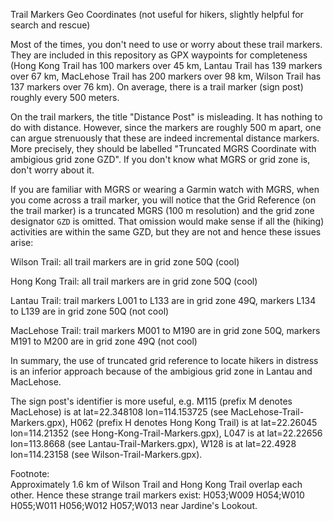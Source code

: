 Trail Markers Geo Coordinates (not useful for hikers, slightly helpful for search and rescue)

Most of the times, you don't need to use or worry about these trail markers.
They are included in this repository as GPX waypoints for completeness (Hong Kong Trail has 100 markers over 45 km, Lantau Trail has 139 markers over 67 km, MacLehose Trail has 200 markers over 98 km, Wilson Trail has 137 markers over 76 km). On average, there is a trail marker (sign post) roughly every 500 meters.

On the trail markers, the title "Distance Post" is misleading. It has nothing to do with distance. However, since the markers are roughly 500 m apart, one can argue strenuously that these are indeed incremental distance markers. More precisely, they should be labelled "Truncated MGRS Coordinate with ambigious grid zone GZD". If you don't know what MGRS or grid zone is, don't worry about it.

If you are familiar with MGRS or wearing a Garmin watch with MGRS, when you come across a trail marker, you will notice that the Grid Reference (on the trail marker) is a truncated MGRS (100 m resolution) and the grid zone designator `GZD` is omitted.
That omission would make sense if all the (hiking) activities are within the same GZD, but they are not and hence these issues arise:

Wilson Trail: all trail markers are in grid zone 50Q (cool)

Hong Kong Trail: all trail markers are in grid zone 50Q (cool)

Lantau Trail: trail markers L001 to L133 are in grid zone 49Q, markers L134 to L139 are in grid zone 50Q (not cool)

MacLehose Trail: trail markers M001 to M190 are in grid zone 50Q, markers M191 to M200 are in grid zone 49Q (not cool)

In summary, the use of truncated grid reference to locate hikers in distress is an inferior approach because of the ambigious grid zone in Lantau and MacLehose. 

The sign post's identifier is more useful, e.g. M115 (prefix M denotes MacLehose) is at lat=22.348108 lon=114.153725 (see MacLehose-Trail-Markers.gpx), H062 (prefix H denotes Hong Kong Trail) is at lat=22.26045 lon=114.21352 (see Hong-Kong-Trail-Markers.gpx), L047 is at lat=22.22656 lon=113.8668 (see Lantau-Trail-Markers.gpx), W128 is at lat=22.4928 lon=114.23158 (see Wilson-Trail-Markers.gpx).

Footnote: <br>Approximately 1.6 km of Wilson Trail and Hong Kong Trail overlap each other. Hence these strange trail markers exist: H053;W009 H054;W010 H055;W011 H056;W012 H057;W013 near Jardine's Lookout.
